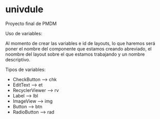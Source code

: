 # univdule
Proyecto final de PMDM

Uso de variables:

Al momento de crear las variables e id de layouts, lo que haremos será poner el nombre del componente que estamos creando 
abreviado, el noombre del layout sobre el que estamos trabajando y un nombre descriptivo. 

Tipos de variables:

<ul>
  <li>
    CheckButton --> chk
  </li>
  <li>
    EditText --> et
  </li>
  <li>
    RecyclerViewer --> rv
  </li>
  <li>
    Label --> lbl
  </li>
  <li>
    ImageView --> img
  </li>
  <li>
    Button --> btn
  </li>
  <li>
    RadioButton --> rad
  </li>
</ul>
  
  
  
  

